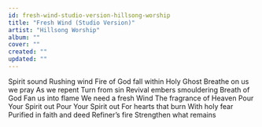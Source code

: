 ```yaml
---
id: fresh-wind-studio-version-hillsong-worship
title: "Fresh Wind (Studio Version)"
artist: "Hillsong Worship"
album: ""
cover: ""
created: ""
updated: ""
---
```


Spirit sound
Rushing wind
Fire of God fall within
Holy Ghost
Breathe on us we pray
As we repent
Turn from sin
Revival embers smouldering
Breath of God
Fan us into flame
We need a fresh Wind
The fragrance of Heaven
Pour Your Spirit out
Pour Your Spirit out
For hearts that burn
With holy fear
Purified in faith and deed
Refiner’s fire
Strengthen what remains